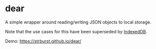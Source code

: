 # dear
A simple wrapper around reading/writing JSON objects to local storage.

Note that the use cases for this have been superseded by [IndexedDB](https://developer.mozilla.org/en-US/docs/Web/API/IndexedDB_API).

Demo: <https://strburst.github.io/dear/>
